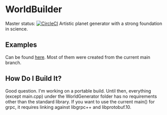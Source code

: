 # WorldBuilder
Master status: [![CircleCI](https://circleci.com/gh/Smerom/WorldBuilder/tree/master.svg?style=svg)](https://circleci.com/gh/Smerom/WorldBuilder/tree/master)
Artistic planet generator with a strong foundation in science.

## Examples
Can be found [here](http://quinnmueller.me/planetGenerator). Most of them were created from the current main branch.

## How Do I Build It?
Good question. I'm working on a portable build. Until then, everything (except main.cpp) under the WorldGenerator folder has no requirements other than the standard library. If you want to use the current main() for grpc, it requires linking against libgrpc++ and libprotobuf.10.

